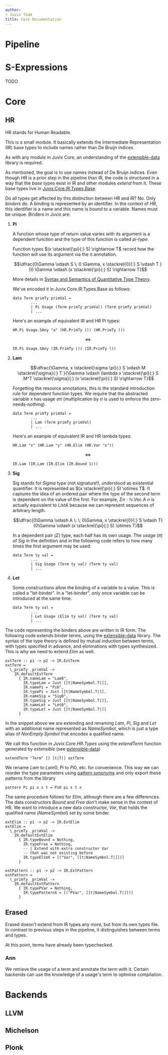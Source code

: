```yaml
---
author:
- Juvix Team
title: Core Documentation
---
```


# Pipeline


# S-Expressions

TODO

# Core

## HR

HR stands for Human Readable.

This is a small module. It basically extends the Intermediate
Representation (IR) base types to include names rather than De Bruijn
indices.

As with any module in Juvix Core, an understanding of the
[extensible-data](https://heliaxdev.github.io/extensible-data/Extensible.html)
library is required.

As mentioned, the goal is to use names instead of De Bruijn indices.
Even though HR is a prior step in the pipeline than IR, the code is
structured in a way that the *base* types exist in IR and other modules
*extend* from it. These base types live in
[Juvix.Core.IR.Types.Base](https://github.com/heliaxdev/juvix/blob/develop/library/Core/src/Juvix/Core/IR/Types/Base.hs).

Do all types get affected by this distinction between HR and IR? No.
Only *binders* do. A binding is represented by an identifier. In the
context of HR, this identifier is a name and this name is bound to a
variable. Names must be unique. Binders in Juvix are:

1.  **Pi**

    A function whose type of return value varies with its argument is a
    dependent function and the type of this function is called
    *pi-type*.

    Function types $(x \stackrel{\pi}{:} S) \rightarrow T$ record how
    the function will use its argument via the $\pi$ annotation.

    $$\dfrac{0\Gamma \vdash S \; 0 \Gamma, x \stackrel{0}{:} S \vdash T }{0 \Gamma \vdash (x \stackrel{\pi}{:} S) \rightarrow T}$$

    More details in [Syntax and Semantics of Quantitative Type
    Theory](https://bentnib.org/quantitative-type-theory.pdf).

    We've encoded it in Juvix.Core.IR.Types.Base as follows:

    ``` {.haskell language="haskell"}
    data Term primTy primVal = 
            ...
            | Pi Usage (Term primTy primVal) (Term primTy primVal)
            | ...
    ```

    Here's an example of equivalent IR and HR Pi types:

    ``` {.haskell language="haskell"}
    HR.Pi Usage.SAny "a" (HR.PrimTy ()) (HR.PrimTy ())
    ```

    $$\Leftrightarrow$$

    ``` {.haskell language="haskell"}
    IR.Pi Usage.SAny (IR.PrimTy ()) (IR.PrimTy ())
    ```

2.  **Lam**

    $$\dfrac{\Gamma, x \stackrel{\sigma \pi}{:} S \vdash M \stackrel{\sigma}{:} T }{\Gamma \vdash \lambda x \stackrel{\pi}{:} S .M^T \stackrel{\sigma}{:} (x \stackrel{\pi}{:} S) \rightarrow T}$$

    Forgetting the resource annotations, this is the standard
    introduction rule for dependent function types. We require that the
    abstracted variable $x$ has usage $\sigma \pi$ (multiplication by
    $\sigma$ is used to enforce the zero-needs-nothing).

    ``` {.haskell language="haskell"}
    data Term primTy primVal = 
            ...
            | Lam (Term primTy primVal)
            | ...
    ```

    Here's an example of equivalent IR and HR lambda types:

    ``` {.haskell language="haskell"}
    HR.Lam "x" (HR.Lam "y" (HR.Elim (HR.Var "x"))
    ```

    $$\Leftrightarrow$$

    ``` {.haskell language="haskell"}
    IR.Lam (IR.Lam (IR.Elim (IR.Bound 1)))
    ```

3.  **Sig**

    Sig stands for *Sigma* type (not signature!), understood as
    existential quantifier. It is represented as
    $(x \stackrel{\pi}{:} S) \otimes T$. It captures the idea of an
    ordered pair where the type of the second term is dependent on the
    value of the first. For example,
    $\Sigma n : \mathbb{N}. \text{Vec A } n$ is actually equivalent to
    $List A$ because we can represent sequences of arbitrary length.

    $$\dfrac{0\Gamma \vdash A \; \; 0\Gamma, x \stackrel{0}{:} S \vdash T}{0\Gamma \vdash (x \stackrel{\pi}{:} S) \otimes T}$$

    In a dependent pair ($\Sigma$) type, each half has its own usage.
    The *usage* ($\pi$) of $Sig$ in the definition and in the following
    code refers to how many times the first argument may be used:

    ``` {.haskell language="haskell"}
    data Term ty val = 
            ...
            | Sig Usage (Term ty val) (Term ty val)
            | ...
    ```

4.  **Let**

    Some constructions allow the binding of a variable to a value. This
    is called a \"let-binder\". In a \"let-binder\", only once variable
    can be introduced at the same time.

    ``` {.haskell language="haskell"}
    data Term ty val = 
            ...
            | Let Usage (Elim ty val) (Term ty val)
            | ...
    ```

The code representing the binders above are written in IR form. The
following code extends binder terms, using the
[extensible-data](https://heliaxdev.github.io/extensible-data/Extensible.html)
library. The syntax of the type theory is defined by mutual induction
between terms, with types specified in advance, and eliminations with
types synthesized. This is why we need to extend $Elim$ as well.

``` {.haskell language="haskell"}
extTerm :: p1 -> p2 -> IR.ExtTerm
extTerm =
  \_primTy _primVal ->
    IR.defaultExtTerm
      { IR.nameLam = "Lam0",
        IR.typeLam = Just [[t|NameSymbol.T|]],
        IR.namePi = "Pi0",
        IR.typePi = Just [[t|NameSymbol.T|]],
        IR.nameSig = "Sig0",
        IR.typeSig = Just [[t|NameSymbol.T|]],
        IR.nameLet = "Let0",
        IR.typeLet = Just [[t|NameSymbol.T|]]
      }
```

In the snippet above we are extending and renaming $Lam$, $Pi$, $Sig$
and $Let$ with an additional name represented as $NameSymbol$, which is
just a type alias of $NonEmpty \; Symbol$ that encodes a qualified name.

We call this function in $Juvix.Core.HR.Types$ using the *extendTerm*
function generated by *extensible* (see
[extensible-data](https://heliaxdev.github.io/extensible-data/Extensible.html))

``` {.haskell language="haskell"}
extendTerm "Term" [] [t|T|] extTerm
```

We rename $Lam$ to $Lam0$, $Pi$ to $Pi0$, etc. for convenience. This way
we can reorder the type parameters using [pattern
synonyms](https://ghc.gitlab.haskell.org/ghc/doc/users_guide/exts/pattern_synonyms.html)
and only export these patterns from the library

``` {.haskell language="haskell"}
pattern Pi pi x s t = Pi0 pi s t x
```

The same procedure follows for *Elim*, although there are a few
differences. The data constructors *Bound* and *Free* don't make sense
in the context of HR. We want to introduce a new data constructor,
*Var*, that holds the qualified name (*NameSymbol*) set by some binder.

``` {.haskell language="haskell"}
extElim :: p1 -> p2 -> IR.ExtElim
extElim =
  \_primTy _primVal ->
    IR.defaultExtElim
      { IR.typeBound = Nothing,
        IR.typeFree = Nothing,
        -- | Extend with extra constructor Var 
        -- that was not existing before
        IR.typeElimX = [("Var", [[t|NameSymbol.T|]])]
      }
```

``` {.haskell language="haskell"}
extPattern :: p1 -> p2 -> IR.ExtPattern
extPattern =
  \_primTy _primVal ->
    IR.defaultExtPattern
      { IR.typePVar = Nothing,
        IR.typePatternX = [("PVar", [[t|NameSymbol.T|]])]
      }
```

## Erased

Erased doesn't extend from IR types any more, but from its own types
file. In contrast to previous steps in the pipeline, it distinguishes
between terms and types.

At this point, terms have already been typechecked.

### Ann

We retrieve the usage of a term and annotate the term with it. Certain
backends can use the knowledge of a usage's term to optimise
compilation.

# Backends

## LLVM

## Michelson

## Plonk
